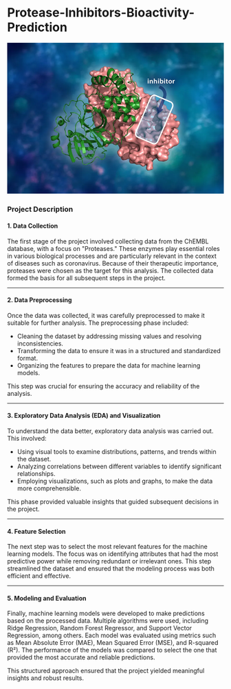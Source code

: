 # Protease-Inhibitors-Bioactivity-Prediction

 ![Future](20-G00491_Protease.webp)
### Project Description

#### 1. Data Collection
The first stage of the project involved collecting data from the ChEMBL database, with a focus on "Proteases." These enzymes play essential roles in various biological processes and are particularly relevant in the context of diseases such as coronavirus. Because of their therapeutic importance, proteases were chosen as the target for this analysis. The collected data formed the basis for all subsequent steps in the project.

---

#### 2. Data Preprocessing
Once the data was collected, it was carefully preprocessed to make it suitable for further analysis. The preprocessing phase included:

- Cleaning the dataset by addressing missing values and resolving inconsistencies.
- Transforming the data to ensure it was in a structured and standardized format.
- Organizing the features to prepare the data for machine learning models.

This step was crucial for ensuring the accuracy and reliability of the analysis.

---

#### 3. Exploratory Data Analysis (EDA) and Visualization
To understand the data better, exploratory data analysis was carried out. This involved:

- Using visual tools to examine distributions, patterns, and trends within the dataset.
- Analyzing correlations between different variables to identify significant relationships.
- Employing visualizations, such as plots and graphs, to make the data more comprehensible.

This phase provided valuable insights that guided subsequent decisions in the project.

---

#### 4. Feature Selection
The next step was to select the most relevant features for the machine learning models. The focus was on identifying attributes that had the most predictive power while removing redundant or irrelevant ones. This step streamlined the dataset and ensured that the modeling process was both efficient and effective.

---

#### 5. Modeling and Evaluation
Finally, machine learning models were developed to make predictions based on the processed data. Multiple algorithms were used, including Ridge Regression, Random Forest Regressor, and Support Vector Regression, among others. Each model was evaluated using metrics such as Mean Absolute Error (MAE), Mean Squared Error (MSE), and R-squared (R²). The performance of the models was compared to select the one that provided the most accurate and reliable predictions.

This structured approach ensured that the project yielded meaningful insights and robust results.

